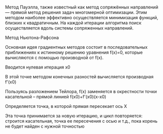 Метод Пауэлла, также известный как метод сопряжённых направлений — прямой метод решения задач многомерной оптимизации. Этим методом наиболее эффективно осуществляется минимизация функций, близких к квадратичным. На каждой итерации алгоритма поиск осуществляется вдоль системы сопряженных направлений.

Метод Ньютона-Рафсона

Основная идея градиентных методов состоит в последовательных приближениях к истинному решению уравнения f(x)=0, которые вычисляются с помощью производной от f(x). 

Вводится нулевая итерация x0 

В этой точке методом конечных разностей вычисляется производная f'(x0) 

Пользуясь разложением Тейлора, f(x) заменяется в окрестности точки касательной – прямой линией f(x0)+f'(x0)(x-x0) 

Определяется точка, в которой прямая пересекает ось Х

Эта точка принимается за новую итерацию, и цикл повторяется: строится касательная, точка ее пересечения с осью и т.д., пока корень не будет найден с нужной точностью 
